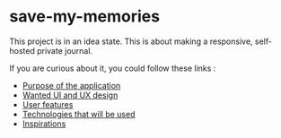 # save-my-memories
This project is in an idea state. This is about making a responsive, self-hosted private journal.

If you are curious about it, you could follow these links :
 - [Purpose of the application](#3)
 - [Wanted UI and UX design](#4)
 - [User features](#2)
 - [Technologies that will be used](#1)
 - [Inspirations](#5)
